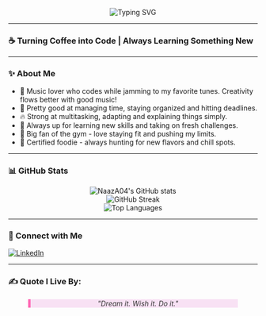 <p align="center">
  <img src="https://readme-typing-svg.herokuapp.com?font=Fira+Code&size=28&pause=1000&color=FF69B4&center=true&vCenter=true&width=435&lines=Hey+there!+I'm+Naaz+%F0%9F%91%8B" alt="Typing SVG" />
</p>

---

### ☕ Turning Coffee into Code | Always Learning Something New

---

### ✨ About Me
- 🎵 Music lover who codes while jamming to my favorite tunes. Creativity flows better with good music!
- 📅 Pretty good at managing time, staying organized and hitting deadlines.
- 🔥 Strong at multitasking, adapting and explaining things simply.
- 🤝 Always up for learning new skills and taking on fresh challenges.
- 💪 Big fan of the gym - love staying fit and pushing my limits.
- 🍕 Certified foodie - always hunting for new flavors and chill spots.

---

### 📊 GitHub Stats
<p align="center">
  <img src="https://github-readme-stats.vercel.app/api?username=NaazA04&show_icons=true&theme=tokyonight" alt="NaazA04's GitHub stats" />
  <br/>
  <img src="https://streak-stats.demolab.com?user=NaazA04&theme=tokyonight&hide_border=true" alt="GitHub Streak" />
  <br/>
  <img src="https://github-readme-stats.vercel.app/api/top-langs/?username=NaazA04&layout=compact&theme=tokyonight" alt="Top Languages" />
</p>

---

### 🌟 Connect with Me

  <a href="www.linkedin.com/in/naaz-ahmedi-614b01318" target="_blank">
    <img src="https://img.shields.io/badge/LinkedIn-0A66C2?style=for-the-badge&logo=linkedin&logoColor=white" alt="LinkedIn"/>
  </a>

---

### ✍️ Quote I Live By:
<p align="center">
  <blockquote style="border-left: 5px solid #FF69B4; padding-left: 15px; font-style: italic; background-color: #F8E1F4; color: #333; margin: 20px auto; width: 80%; text-align: center;">
    "Dream it. Wish it. Do it."
  </blockquote>
</p>

